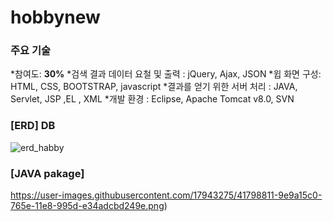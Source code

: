 # hobbynew

### 주요 기술
*참여도: **30%**
*검색 결과 데이터 요철 및 출력 : jQuery, Ajax, JSON
*윕 화면 구성: HTML, CSS, BOOTSTRAP, javascript
*결과를 얻기 위한 서버 처리 : JAVA, Servlet, JSP ,EL , XML
*개발 환경 : Eclipse, Apache Tomcat v8.0, SVN




### [ERD] DB 

![erd_habby](https://user-images.githubusercontent.com/17943275/41738686-480a2376-7582-11e8-930f-ed815f1ca86c.png)



### [JAVA pakage]

https://user-images.githubusercontent.com/17943275/41798811-9e9a15c0-765e-11e8-995d-e34adcbd249e.png)
